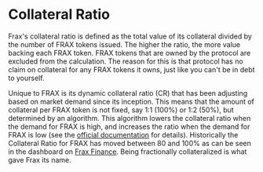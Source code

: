 # Collateral Ratio

Frax's collateral ratio is defined as the total value of its collateral divided by the number of FRAX tokens issued. The higher the ratio, the more value backing each FRAX token. FRAX tokens that are owned by the protocol are excluded from the calculation. The reason for this is that protocol has no claim on collateral for any FRAX tokens it owns, just like you can't be in debt to yourself.

Unique to FRAX is its dynamic collateral ratio (CR) that has been adjusting based on market demand since its inception. This means that the amount of collateral per FRAX token is not fixed, say 1:1 (100%) or 1:2 (50%), but determined by an algorithm. This algorithm lowers the collateral ratio when the demand for FRAX is high, and increases the ratio when the demand for FRAX is low (see the [official documentation](https://docs.frax.finance/price-stability#pidcontroller-update) for details). Historically the Collateral Ratio for FRAX has moved between 80 and 100% as can be seen in the dashboard on [Frax Finance](https://app.frax.finance/). Being fractionally collateralized is what gave Frax its name.




